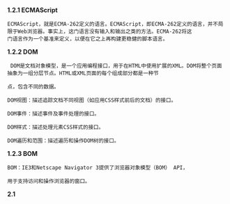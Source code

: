**1.2.1 ECMAScript**

```
ECMAScript，就是ECMA-262定义的语言。ECMAScript，即ECMA-262定义的语言，并不局限于Web浏览器。事实上，这门语言没有输入和输出之类的方法。ECMA-262将这
门语言作为一个基准来定义，以便在它之上再构建更稳健的脚本语言。
```

**1.2.2 DOM**

```
 DOM是文档对象模型，是一个应用编程接口，用于在HTML中使用扩展的XML。DOM将整个页面抽象为一组分层节点。HTML或XML页面的每个组成部分都是一种节

点，包含不同的数据。

DOM视图：描述追踪文档不同视图（如应用CSS样式前后的文档）的接口。

DOM事件：描述事件及事件处理的接口。

DOM样式：描述处理元素CSS样式的接口。

DOM遍历和范围：描述遍历和操作DOM树的接口。
```

**1.2.3 BOM**

```
BOM：IE3和Netscape Navigator 3提供了浏览器对象模型（BOM） API，

用于支持访问和操作浏览器的窗口。
```

**2.1** <script> 元素

```
script 元素是将JavaScript插入HTML的主要方法是使用 script 元素， script元素有下列8个属性：

async ：可选。表示应该立即开始下载脚本，但不能阻止其他页面动作，比如下载资源或等待其他脚本加载。只对外部脚本文件有效。

charset ：可选。使用 src 属性指定的代码字符集。这个属性很少使用，因为大多数浏览器不在乎它的值。

crossorigin ：可选。配置相关请求的CORS（跨源资源共享）设置。默认不使用CORS。

defer ：可选。表示在文档解析和显示完成后再执行脚本是没有问题的。只对外部脚本文件有效。在IE7及更早的版本中，对行内脚本也可以指定这个属性。

integrity ：可选。允许比对接收到的资源和指定的加密签名以验证子资源完整性。

language ：废弃。最初用于表示代码块中的脚本语言。

src ：可选。表示包含要执行的代码的外部文件。

type ：可选。代替 language ，表示代码块中脚本语言的内容类型。
```

**2.2** 行内代码与外部文件

```
行内代码与外部文件，最佳实践是尽可能将JavaScript代码放在外部文件中，推荐使用外部文件的理由好多：可维护性，缓存。适应未来。
```

**3.1.1** 区分大小写

```
语法要区分大小写，无论是变量、函数名还是操作符，都区分大小写。
```

**3.1.2** 标识符

```
所谓标识符，就是变量、函数、属性或函数参数的名称。标识符可以由一或多个下列字符组成。
第一个字符必须是一个字母、下划线（ _ ）或美元符号（ $ ）；剩下的其他字符可以是字母、下划线、美元符号或数字。
```

**3.1.3** 注释

```
注释，简单来讲就是俩条杠   作用就是 用来给一个模块或者方法之类的提示  
例子:块注释以一个斜杠和一个星号（ /* ）开头，以它们的反向组合（ */ ）结尾，
```

**3.1.4** 严格模式

```
严格模式：。严格模式是一种不同的JavaScript解析和执行模型，ECMAScript 3的一些不规范写法在这种模式下会被处理，对于不安全的活动将抛出错误。
```

**3.3** 变量

```
ECMAScript变量是松散类型的，意思是变量可以用于保存任何类型的数据。每个变量只不过是一个用于保存任意值的命名占位符。有3个关键字可以声明变量： var 、 const 和 let 。
```

**3.3.1**     var 

```
var       要定义变量，可以使用 var 操作符，后跟变量名。
```

**3.3.2 **     let 

```
let 跟 var 的作用差不多，但有着非常重要的区别。最明显的区别是， let 声明的范围是块作用域，而 var 声明的范围是函数作用域。
```

**3.3.3** const 声明 

```
const 声明 ：const 的行为与 let 基本相同，唯一一个重要的区别是用它声明变量时必须同时初始化变量，且尝试修改 const 声明的变量会导致运行时错误。
```

**3.4** 数据类型

```
ECMAScript有6种简单数据类型（也称为原始类型）：
Undefined 、 Null 、 Boolean 、 Number 、 String 和 Symbol 。

Symbol (符号)是ECMAScript 6新增的。还有一种复杂数据类型叫Object(对象)。
```

**3.4.1** typeof 操作符

```
因为ECMAScript的类型系统是松散的，所以需要一种手段来确定任意变量的数据类型。 typeof 操作符就是为此而生的。

"undefined" 表示值未定义；
"boolean" 表示值为布尔值；
"string" 表示值为字符串；
"number" 表示值为数值；
"object" 表示值为对象（而不是函数）或 null ; "function" 表示值为函数；
"symbol" 表示值为符号。
```

**3.4.2** Undefined 类型

```
Undefined 类型只有一个值，就是特殊值 undefined 。当使用 var 或 let 声明了变量但没有初始化时，就相当于给变量赋予了 undefined 值
```

**3.4.3** Null 类型

```
Null 类型同样只有一个值，即特殊值 null 。逻辑上讲，null 值表示一个空对象指针，这也是给 typeof 传一个 null 会返回 "object" 的原因
```

**3.4.4** Boolean 类型 

```
Boolean （布尔值）类型是ECMAScript中使用最频繁的类型之一，有两个字面值： true 和 false 。这两个布尔值不同于数值，因此 true 不等于1， false 不等于0。
```

**3.4.5** Number 类型

```
ECMAScript中最有意思的数据类型或许就是 Number 了。是数字类型。
```

**3.4.6** String 类型

```
String （字符串）数据类型表示零或多个16位Unicode字符序列。字符串可以使用双引号（"）、单引号（'）或反引号（`）标示。
```

**3.4.7** Symbol 类型

```
Symbol （符号）是ECMAScript 6新增的数据类型。符号是原始值，且符号实例是唯一、不可变的。符号的用途是确保对象属性使用唯一标识符，不会发生属性冲突的危险。
```

**3.4.8** Object 类型

```
ECMAScript中的对象其实就是一组数据和功能的集合。对象通过 new 操作符后跟对象类型的名称来创建。开发者可以通过创建Object 类型的实例来创建自己的对象，然后再给对象添加属性和方法。
```

**3.5** 操作符

```
ECMA-262描述了一组可用于操作数据值的操作符，包括数学操作符（如加、减）、位操作符、关系操作符和相等操作符等。
```

**3.5.1** 一元操作符

```
只操作一个值的操作符叫一元操作符（unary operator）。一元操作符是ECMAScript中最简单的操作符。
```

**3.5.2** 位操作符

```
位操作符用于数值的底层操作，，也就是操作内存中表示数据的比特（位）。
```

**3.5.3** 布尔操作符

```
对于编程语言来说，布尔操作符跟相等操作符几乎同样重要，如果没有能力测试两个值的关系，那么像 if-else 和循环这样的语句也没什么用。
布尔操作符一共有3个：逻辑非、逻辑与和逻辑或：
1. 逻辑非
逻辑非操作符由一个叹号（ ! ）表示，可应用给ECMAScript中的任何值。这个操作符始终返回布尔值，无论应用到的是什么数据类型。

2. 逻辑与
逻辑与操作符由两个和号（ && ）表示，应用到两个值。

3. 逻辑或
逻辑或操作符由两个管道符（ || ）表示。
```

**3.5.4** 乘性操作符

```
乘性操作符：ECMAScript定义了3个乘性操作符：乘法、除法和取模。这些操作符跟它们在Java、C语言及Perl中对应的操作符作用一样，但在处理非数值时，它们也会包含一些自动的类型转换。
```

**3.5.5** 指数操作符

```
ECMAScript 7新增了指数操作符， Math.pow() 现在有了自己的操作符 ** ，结果是一样的.
```

**3.5.6** 加性操作符

```
加性操作符，即加法和减法操作符，一般都是编程语言中最简单的操作符。不过，在ECMAScript中，这两个操作符拥有一些特殊的行为。
```

**3.5.7** 关系操作符

```
关系操作符执行比较两个值的操作，包括小于（ < ）、大于（ > ）、小于等于（ <= ）和大于等于（ >= ），用法跟数学课上学的一样。

这几个操作符都返回布尔值
```

**3.5.8** 相等操作符

```
判断两个变量是否相等是编程中最重要的操作之一。在比较字符串、数值和布尔值是否相等时，过程都很直观。
```

**3.5.9** 条件操作符

```
条件操作符：条件操作符是ECMAScript中用途最为广泛的操作符之一，语法跟Java中一样。
```

**3.5.10** 赋值操作符

```
简单赋值用等于号（ = ）表示，将右手边的值赋给左手边的变量.
```

**3.5.11** 逗号操作符

```
逗号操作符可以用来在一条语句中执行多个操作。
```

**3.6** 语句

```
ECMA-262描述了一些语句（也称为流控制语句），而ECMAScript中的大部分语法都体现在语句中。语句通常使用一或多个关键字完成既定的任务。语句可以简单，也可以复杂。简单的如告诉函数退出，复杂的如列出一堆要重复执行的指令。
```

**3.6.1** if 语句

```js
if 语句 ，if 语句是使用最频繁的语句之一。
例：
if (condition) {
	statement1
} else {
   	statement2
}
condition可以是任何表达式，并且求值结果不一定是布尔值。
如果条件求值为 true ，则执行语句statement1 ；如果条件求值为 false ，则执行语句statement2 。
```

**3.6.2** do-while 语句

```
do-while 语句 ：do-while 语句是一种后测试循环语句，即循环体中的代码执行后才会对退出条件进行求值。
```

**3.6.3** while 语句

```
while 语句 ：while 语句是一种先测试循环语句，即先检测退出条件，再执行循环体内的代码。
```

**3.6.4** for 语句

```
for 语句：for 语句也是先测试语句，只不过增加了进入循环之前的初始化代码，以及循环执行后要执行的表达式。
```

**3.6.5** for-in 语句

```
for-in 语句 ：for-in 语句是一种严格的迭代语句，用于枚举对象中的非符号键属性。
```

**3.6.6** for-of 语句

```
for-of 语句：for-of 语句是一种严格的迭代语句，用于遍历可迭代对象的元素。
```

**3.6.9** with 语句

```
with 语句的用途是将代码作用域设置为特定的对象，其语法是：
with (expression) statement;
使用 with 语句的主要场景是针对一个对象反复操作，这时候将代码作用域设置为该对象能提供便利。
```

**3.6.10** switch 语句 

```
switch 语句 ：switch 语句是与 if 语句紧密相关的一种流控制语句，从其他语言借鉴而来。
```

**3.7** 函数

```
函数:函数对任何语言来说都是核心组件，因为它们可以封装语句，然后在任何地方、任何时间执行。ECMAScript中的函数使用function 关键字声明，后跟一组参数，然后是函数体。
```

**4.1** 原始值与引用值

```
原始值与引用值：ECMAScript变量可以包含两种不同类型的数据：原始值和引用值。原始值（primitive value）就是最简单的数据，引用值（referencevalue）则是由多个值构成的对象。
```

**4.1.1** 动态属性

```
原始值和引用值的定义方式很类似，都是创建一个变量，然后给它赋一个值。不过，在变量保存了这个值之后，可以对这个值做什么，则大有不同。对于引用值而言，可以随时添加、修改和删除其属性和方法。
```

**4.1.2** 复制值

```
复制值：除了存储方式不同，原始值和引用值在通过变量复制时也有所不同。在通过变量把一个原始值赋值到另一个变量时，原始值会被复制到新变量的位置。
```

**4.1.3** 传递参数

```
传递参数：ECMAScript中所有函数的参数都是按值传递的。这意味着函数外的值会被复制到函数内部的参数中，就像从一个变量复制到另一个变量一样。
```

**4.1.4** 确定类型

```
确定类型：typeof 操作符最适合用来判断一个变量是否为原始类型。更确切地说，它是判断一个变量是否为字符串、数值、布尔值或 undefined 的最好方式。如果值是对象或 null ，那么typeof 返回 "object" 。
```

**4.2** 执行上下文与作用域

```
执行上下文的概念在JavaScript中是颇为重要的，变量或函数的上下文决定了它们可以访问哪些数据，以及它们的行为；每个上下文都有一个关联的变量对象，，而这个上下文中定义的所有变量和函数都存在于这个对象上，虽然无法通过代码访问变量对象，但后台处理数据会用到它。
```

**4.2.1** 作用域链增强

```
虽然执行上下文主要有全局上下文和函数上下文两种），但有方式来增强作用域链。某些语句会导致在作用域链前端临时添加一个上下文，这个上下文在代码执行后会被删除。
```

**4.2.2** 变量声明

```
ES6之后，JavaScript的变量声明经历了翻天覆地的变化。直到ECMAScript 5.1， var 都是声明变量的唯一关键字。ES6不仅增加了let 和 const 两个关键字，而且还让这两个关键字压倒性地超越var 成为首选。
```

**4.3** 垃圾回收

```
垃圾回收：JavaScript是使用垃圾回收的语言，也就是说执行环境负责在代码执行时管理内存。
```

**4.3.4** 内存管理

```
内存管理：在使用垃圾回收的编程环境中，开发者通常无须关心内存管理。不过，JavaScript运行在一个内存管理与垃圾回收都很特殊的环境。分配给浏览器的内存通常比分配给桌面软件的要少很多，分配给移动浏览器的就更少了。这更多出于安全考虑而不是别的，就是为了避免运行大量JavaScript的网页耗尽系统内存而导致操作系统崩溃。这个内存限制不仅影响变量分配，也影响调用栈以及能够同时在一个线程中执行的语句数量。
```

**5.1 Date**

```
Data：ECMAScript的 Date 类型参考了Java早期版本中的java.util.Date ,为此， Date 类型将日期保存为自协调世界时时间1970年1月1日午夜（零时）至今所经过的毫秒数。使用这种存储格式， Date 类型可以精确表示1970年1月 1日之前及之后285 616年的日期。要创建日期对象，就使用 new 操作符来调用 Date 构造函数。
```

**5.1.1** 继承的方法

```
与其他类型一样， Date 类型重写了 toLocaleString() 、 toString() valueOf() 方法。但与其他类型不同，重写后这些方法的返回值不一样。 Date 类型的toLocaleString() 方法返回与浏览器运行的本地环境一致的日期和时间。
```

**5.1.2** 日期格式化方法

```
Date 类型有几个专门用于格式化日期的方法，它们都会返回字符串：
toDateString() 显示日期中的周几、月、日、年（格式特定于实现）；
toTimeString() 显示日期中的时、分、秒和时区（格式特定于实现）；
toLocaleDateString() 显示日期中的周几、月、日、年（格式特定于实现和地区）
toLocaleTimeString() 显示日期中的时、分、秒（格式特定于实现）；
toUTCString() 显示完整的UTC日期（格式特定于实现）。
```

**5.2 RegExp**

```
ECMAScript通过 RegExp 类型支持正则表达式。正则表达式使用类似Perl的简洁语法来创建。
例子：let expression = /pattern/flags;

g ：全局模式，表示查找字符串的全部内容，而不是找到第一个匹配的内容就结束。
i ：不区分大小写，表示在查找匹配时忽略 pattern 和字符串的大小写。
m ：多行模式，表示查找到一行文本末尾时会继续查找。
y ：粘附模式，表示只查找从 lastIndex 开始及之后的字符串。
u ：Unicode模式，启用Unicode匹配。
s ： dotAll 模式，表示元字符 . 匹配任何字符（包括 \n 或 \r ）。
```

**5.2.1** RegExp 实例属性

```js
每个 RegExp 实例都有下列属性，提供有关模式的各方面信息。

global ：布尔值，表示是否设置了 g 标记。
ignoreCase ：布尔值，表示是否设置了 i 标记。
unicode ：布尔值，表示是否设置了 u 标记。
sticky ：布尔值，表示是否设置了 y 标记。
lastIndex ：整数，表示在源字符串中下一次搜索的开始位置，始终从0开始。
multiline ：布尔值，表示是否设置了 m 标记。
dotAll ：布尔值，表示是否设置了 s 标记。
source ：正则表达式的字面量字符串（不是传给构造函数的模式字符串），没有开头和结尾的斜杠。
flags ：正则表达式的标记字符串。始终以字面量而非传入构造函数的字符串模式形式返回（没有前后斜杠）
```

**5.2.2** RegExp 实例方法

```
RegExp 实例的主要方法是 exec() ，主要用于配合捕获组使用。这个方法只接收一个参数，即要应用模式的字符串。如果找到了匹配项，则返回包含第一个匹配信息的数组；如果没找到匹配项，则返回 null 。
```

**5.2.3** RegExp 构造函数属性

```
RegExp 构造函数本身也有几个属性。（在其他语言中，这种属性被称为静态属性。）这些属性适用于作用域中的所有正则表达式，而且会根据最后执行的正则表达式操作而变化。这些属性还有一个特点，就是可以通过两种不同的方式访问它们。

全名           简写           说明
input           $_            最后搜索的字符串
lastMatch       $&            最后匹配的文本
lastParen       $+            最后匹配的捕获组
leftContext     $`            input 字符串中出现在lastMatch 前面的文本
rightContext    $'            input 字符串中出现在lastMatch 后面的文本
```

**5.2.4** 模式局限

```
虽然ECMAScript对正则表达式的支持有了长足的进步，但仍然缺少Perl语言中的一些高级特性。
\A 和 \Z 锚（分别匹配字符串的开始和末尾）
x （忽略空格）匹配模式
```

**5.3** 原始值包装类型

```
为了方便操作原始值，ECMAScript提供了3种特殊的引用类型：Boolean 、 Number 和 String 。
```

**5.3.1** Boolean

```
Boolean 是对应布尔值的引用类型。要创建一个 Boolean 对象，就使用 Boolean 构造函数并传入 true 或 false 。
```

**5.3.2** Number 

```
Number 是对应数值的引用类型。要创建一个 Number 对象，就使用 Number 构造函数并传入一个数值。
```

**5.3.3** String

```
String 是对应字符串的引用类型。要创建一个 String 对象，使用 String 构造函数并传入一个数值。
```

**5.4.1** Global

```
Global 对象是ECMAScript中最特别的对象，因为代码不会显式地访问它。ECMA-262规定 Global 对象为一种兜底对象，它所针对的是不属于任何对象的属性和方法。

1. URL编码方法：encodeURI() 和 encodeURIComponent() 方法用于编码统一资源标识符（URI），以便传给浏览器。有效的URI不能包含某些字符，比如空格。

2. eval() 方法：最后一个方法可能是整个ECMAScript语言中最强大的了，它就是eval() 。这个方法就是一个完整的ECMAScript解释器，它接收一个参数，即一个要执行的ECMAScript（JavaScript）字符串。

3. Global 对象属性：undefined 、 NaN 和 Infinity 等特殊值都是 Global 对象的属性。此外，所有原生引用类型构造函数，比如 Object 和 Function ，也都是Global 对象的属性。

4. window 对象：虽然ECMA-262没有规定直接访问 Global 对象的方式，但浏览器将window 对象实现为 Global 对象的代理。因此，所有全局作用域中声明的变量和函数都变成了 window 的属性。
```

**5.4.2** Math

```
ECMAScript提供了 Math 对象作为保存数学公式、信息和计算的地
方。 Math 对象提供了一些辅助计算的属性和方法。

1. Math 对象属性：Math 对象有一些属性，主要用于保存数学中的一些特殊值。

2. min() 和 max() 方法：Math 对象也提供了很多辅助执行简单或复杂数学计算的方法。min() 和 max() 方法用于确定一组数值中的最小值和最大值。这两个方法都接收任意多个参数。

3. 舍入方法：接下来是用于把小数值舍入为整数的4个方法： Math.ceil() 、Math.floor() 、 Math.round() 和 Math.fround() 。
Math.ceil() 方法始终向上舍入为最接近的整数。
Math.floor() 方法始终向下舍入为最接近的整数。
Math.round() 方法执行四舍五入。
Math.fround() 方法返回数值最接近的单精度（32位）浮点值表示。

4. random() 方法：Math.random() 方法返回一个0~1范围内的随机数，其中包含0但不包含1。对于希望显示随机名言或随机新闻的网页，这个方法是非常方便的。
```

**6.1 Object**

```
到目前为止，大多数引用值的示例使用的是 Object 类型。Object 是ECMAScript中最常用的类型之一。虽然 Object 的实例没有多少功能，但很适合存储和在应用程序间交换数据。
显式地创建 Object 的实例有两种方式：
第一种是使用 new 操作符和 Object 构造函数；
另一种方式是使用对象字面量（object literal）表示法。
```

**6.2** Array

```
除了 Object ， Array 应该就是ECMAScript中最常用的类型了。ECMAScript数组跟其他编程语言的数组有很大区别。跟其他语言中的数组一样，ECMAScript数组也是一组有序的数据，但跟其他语言不同的是，数组中每个槽位可以存储任意类型的数据。
```

**6.2.1** 创建数组

```
有几种基本的方式可以创建数组。一种是使用 Array 构造函数.
```

**6.2.2** 数组空位

```
使用数组字面量初始化数组时，可以使用一串逗号来创建空位（hole）。ECMAScript会将逗号之间相应索引位置的值当成空位，ES6规范重新定义了该如何处理这些空位。
```

**6.2.3** 数组索引

```
要取得或设置数组的值，需要使用中括号并提供相应值的数字索引。
```

**6.2.4** 检测数组

```
一个经典的ECMAScript问题是判断一个对象是不是数组。在只有一个网页（因而只有一个全局作用域）的情况下，使用 instanceof 操作符就够了。
```

**6.2.5** 迭代器方法

```
在ES6中， Array 的原型上暴露了3个用于检索数组内容的方法：keys() 、 values() 和 entries() 。 keys() 返回数组索引的迭代器， values() 返回数组元素的迭代器，而 entries() 返回索引/值对的迭代器。
```

**6.2.6** 复制和填充方法

```
ES6新增了两个方法：批量复制方法 fill() ，以及填充数组方法copyWithin() 。这两个方法的函数签名类似，都需要指定既有数组实例上的一个范围，包含开始索引，不包含结束索引。使用这个方法创建的数组不能缩放。
```

**6.2.7** 转换方法

```
所有对象都有 toLocaleString() 、 toString() 和 valueOf() 方法。其中，valueOf() 返回的还是数组本身。而toString() 返回由数组中每个值的等效字符串拼接而成的一个逗号分隔的字符串。也就是说，对数组的每个值都会调用其 toString() 方法，以得到最终的字符串。
```

**6.2.8** 栈方法

```
ECMAScript给数组提供几个方法，让它看起来像是另外一种数据结构。数组对象可以像栈一样，也就是一种限制插入和删除项的数据结构。栈是一种后进先出（LIFO，Last-In-First-Out）的结构，也就是最近添加的项先被删除。数据项的插入（称为推入，push）和删除（称为弹出，pop）只在栈的一个地方发生，即栈顶。ECMAScript数组提供了 push() 和 pop() 方法，以实现类似栈的行为。
```

**6.2.9** 队列方法

```
就像栈是以LIFO形式限制访问的数据结构一样，队列以先进先出形式限制访问。队列在列表末尾添加数据，但从列表开头获取数据。因为有了在数据末尾添加数据的 push() 方法，所以要模拟队列就差一个从数组开头取得数据的方法了。这个数组方法叫shift() ，它会删除数组的第一项并返回它，然后数组长度减1。使用shift() 和 push() ，可以把数组当成队列来使用。
```

**6.2.10** 排序方法

```
数组有两个方法可以用来对元素重新排序： reverse() 和 sort() 。顾名思义， reverse() 方法就是将数组元素反向排列。
```

**6.2.12** 搜索和位置方法

```
ECMAScript提供两类搜索数组的方法：按严格相等搜索和按断言函数搜索。
```

**6.2.13** 迭代方法

```
ECMAScript为数组定义了5个迭代方法。每个方法接收两个参数：以每一项为参数运行的函数，以及可选的作为函数运行上下文的作用域对象；传给每个方法的函数接收3个参数：数组元素、元素索引和数组本身。

every() ：对数组每一项都运行传入的函数，如果对每一项函数都返回 true ，则这个方法返回 true 。

filter():对数组每一项都运行传入的函数,函数返回true的项会组成数组之后返回。

forEach() ：对数组每一项都运行传入的函数，没有返回值。

map() ：对数组每一项都运行传入的函数，返回由每次函数调用的结果构成的数组。

some() ：对数组每一项都运行传入的函数，如果有一项函数返回true ，则这个方法返回 true 。
```

**6.2.14** 归并方法

```
ECMAScript为数组提供了两个归并方法： reduce() 和 reduceRight() 。
这两个法都会迭代数组的所有项，并在此基础上构建一个最终返回值。
reduce() 方法从数组第一项开始遍历到最后一项。
reduceRight() 从最后一项开始遍历至第一项
```

**6.3.2** ArrayBuffer

```
ArrayBuffer() 是一个普通的JavaScript构造函数，可用于在内存中分配特定数量的字节空间。ArrayBuffer 是所有定型数组及视图引用的基本单位。
```

**6.3.3** DataView

```
第一种允许你读写 ArrayBuffer 的视图是 DataView 。这个视图专为文件I/O和网络I/O设计，其API支持对缓冲数据的高度控制，但相比于其他类型的视图性能也差一些。
```

**6.3.4** 定型数组

```
定型数组是另一种形式的 ArrayBuffer 视图。虽然概念上与DataView 接近，但定型数组的区别在于，它特定于一种ElementType 且遵循系统原生的字节序。
```

**6.4** Map

```
作为ECMAScript 6的新增特性， Map 是一种新的集合类型，为这门语言带来了真正的键/值存储机制。 Map 的大多数特性都可以通过Object 类型实现，但二者之间还是存在一些细微的差异。具体实践中使用哪一个，还是值得细细甄别。
```

**6.5** WeakMap

```
ECMAScript 6新增的“弱映射”（ WeakMap ）是一种新的集合类型，为这门语言带来了增强的键/值对存储机制。 WeakMap 是 Map 的“兄 弟”类型，其API也是 Map 的集。 WeakMap 中的“weak”（弱），描述的是JavaScript垃圾回收程序对待“弱映射”中键的方式。
```

**6.6** Set

```
ECMAScript 6新增的 Set 是一种新集合类型，为这门语言带来集合数据结构。 Set 在很多方面都像是加强的 Map ，这是因为它们的大多数API和行为都是共有的。
```

**6.7** WeakSet

```
ECMAScript 6新增的“弱集合”（ WeakSet ）是一种新的集合类型，为这门语言带来了集合数据结构。 WeakSet 是 Set 的“兄弟”类型，其API也是 Set 的子集。 WeakSet 中的“weak”（弱），描述的是JavaScript垃圾回收程序对待“弱集合”中值的方式。
```

**6.8** 迭代与扩展操作

```
ECMAScript 6新增的迭代器和扩展操作符对集合引用类型特别有用。这些新特性让集合类型之间相互操作、复制和修改变得异常方便。
```

